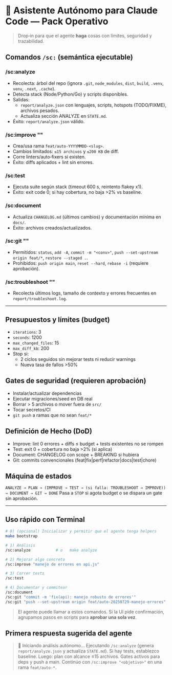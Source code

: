 # 🤖 Asistente Autónomo para Claude Code — Pack Operativo
> Drop‑in para que el agente **haga** cosas con límites, seguridad y trazabilidad.

## Comandos `/sc:` (semántica ejecutable)
### /sc:analyze
- Recolecta: árbol del repo (ignora `.git`, `node_modules`, `dist`, `build`, `.venv`, `venv`, `.next`, `.cache`).
- Detecta stack (Node/Python/Go) y scripts disponibles.
- Salidas: 
  - `report/analyze.json` con lenguajes, scripts, hotspots (TODO/FIXME), archivos pesados.
  - Actualiza sección ANALYZE en `STATE.md`.
- Éxito: `report/analyze.json` válido.

### /sc:improve "<objetivo>"
- Crea/usa rama `feat/auto-YYYYMMDD-<slug>`.
- Cambios limitados: `≤15 archivos` y `≤200 KB` de diff.
- Corre linters/auto‑fixers si existen.
- Éxito: diffs aplicados + lint sin errores.

### /sc:test
- Ejecuta suite según stack (timeout 600 s, reintento flakey x1).
- Éxito: exit code 0; si hay cobertura, no baja >2% vs baseline.

### /sc:document
- Actualiza `CHANGELOG.md` (últimos cambios) y documentación mínima en `docs/`.
- Éxito: archivos creados/actualizados.

### /sc:git "<cmd>"
- Permitidos: `status`, `add -A`, `commit -m "<conv>"`, `push --set-upstream origin feat/*`, `restore --staged .`.
- Prohibidos: `push origin main`, `reset --hard`, `rebase -i` (requiere aprobación).

### /sc:troubleshoot "<hint>"
- Recolecta últimos logs, tamaño de contexto y errores frecuentes en `report/troubleshoot.log`.

---

## Presupuestos y límites (budget)
- `iterations`: 3
- `seconds`: 1200
- `max_changed_files`: 15
- `max_diff_kb`: 200
- Stop si:
  - 2 ciclos seguidos sin mejorar tests ni reducir warnings
  - Nueva tasa de fallos >50%

## Gates de seguridad (requieren aprobación)
- Instalar/actualizar dependencias
- Ejecutar migraciones/seed en DB real
- Borrar > 5 archivos o mover fuera de `src/`
- Tocar secretos/CI
- `git push` a ramas que no sean `feat/*`

## Definición de Hecho (DoD)
- Improve: lint 0 errores + diffs ≤ budget + tests existentes no se rompen
- Test: exit 0 + cobertura no baja >2% (si aplica)
- Document: CHANGELOG con scope + BREAKING si hubiera
- Git: commits convencionales (feat|fix|perf|refactor|docs|test|chore)

## Máquina de estados
`ANALYZE → PLAN → (IMPROVE → TEST → (si falla: TROUBLESHOOT → IMPROVE)) → DOCUMENT → GIT → DONE`
Pasa a `STOP` si agota budget o se dispara un gate sin aprobación.

---

## Uso rápido con Terminal
```bash
# 0) (opcional) Inicializar y permitir que el agente tenga helpers
make bootstrap

# 1) Análisis
/sc:analyze           # o   make analyze

# 2) Mejorar algo concreto
/sc:improve "manejo de errores en api.js"

# 3) Correr tests
/sc:test

# 4) Documentar y commitear
/sc:document
/sc:git "commit -m 'fix(api): manejo robusto de errores'"
/sc:git "push --set-upstream origin feat/auto-20250729-manejo-errores"
```

> El agente puede llamar a estos comandos. Si la UI pide confirmación, agrupamos pasos en scripts para **aprobar una sola vez**.

## Primera respuesta sugerida del agente
> 🚀 Iniciando análisis autónomo…
> Ejecutando `/sc:analyze` (genera `report/analyze.json` y actualiza `STATE.md`).
> Si hay tests, establezco baseline. Luego: plan con alcance ≤15 archivos. Gates activos para deps y push a main. Continúo con `/sc:improve "<objetivo>"` en una rama `feat/auto-*`.
